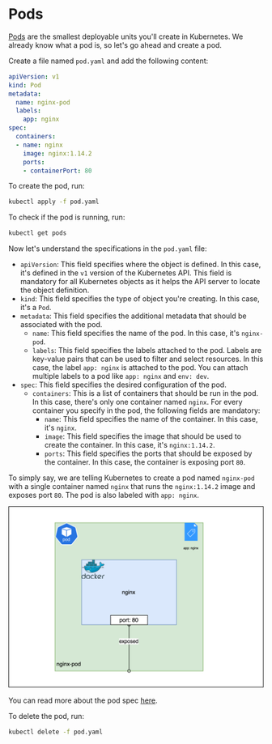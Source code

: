 # Pods

[Pods](../chapter-1/pods.md) are the smallest deployable units you'll create in Kubernetes. We already know what a pod is, so let's go ahead and create a pod. 

Create a file named `pod.yaml` and add the following content:

```yaml
apiVersion: v1
kind: Pod
metadata:
  name: nginx-pod
  labels:
    app: nginx
spec:
  containers:
  - name: nginx
    image: nginx:1.14.2
    ports:
    - containerPort: 80
```

To create the pod, run:

```bash
kubectl apply -f pod.yaml
```

To check if the pod is running, run:

```bash
kubectl get pods
```

Now let's understand the specifications in the `pod.yaml` file:

- `apiVersion`: This field specifies where the object is defined. In this case, it's defined in the `v1` version of the Kubernetes API. This field is mandatory for all Kubernetes objects as it helps the API server to locate the object definition.
- `kind`: This field specifies the type of object you're creating. In this case, it's a `Pod`.
- `metadata`: This field specifies the additional metadata that should be associated with the pod. 
    - `name`: This field specifies the name of the pod. In this case, it's `nginx-pod`.
    - `labels`: This field specifies the labels attached to the pod. Labels are key-value pairs that can be used to filter and select resources. In this case, the label `app: nginx` is attached to the pod. You can attach multiple labels to a pod like `app: nginx` and `env: dev`.
- `spec`: This field specifies the desired configuration of the pod. 
    - `containers`: This is a list of containers that should be run in the pod. In this case, there's only one container named `nginx`. For every container you specify in the pod, the following fields are mandatory:
        - `name`: This field specifies the name of the container. In this case, it's `nginx`.
        - `image`: This field specifies the image that should be used to create the container. In this case, it's `nginx:1.14.2`.
        - `ports`: This field specifies the ports that should be exposed by the container. In this case, the container is exposing port `80`.

To simply say, we are telling Kubernetes to create a pod named `nginx-pod` with a single container named `nginx` that runs the `nginx:1.14.2` image and exposes port `80`. The pod is also labeled with `app: nginx`. 

![](./assets/pod.drawio.svg)

You can read more about the pod spec [here](https://kubernetes.io/docs/reference/generated/kubernetes-api/v1.26/#pod-v1-core). 

To delete the pod, run:

```bash
kubectl delete -f pod.yaml
```